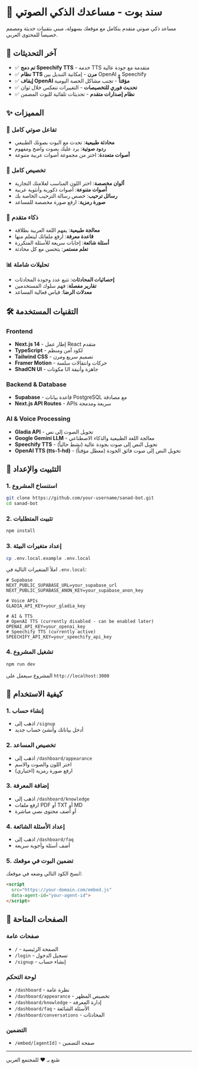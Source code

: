 # 🚀 سند بوت - مساعدك الذكي الصوتي

مساعد ذكي صوتي متقدم يتكامل مع موقعك بسهولة، مبني بتقنيات حديثة ومصمم خصيصاً للمحتوى العربي.

## 🎵 **آخر التحديثات**
- ✅ **تم دمج Speechify TTS** - خدمة TTS متقدمة مع جودة عالية
- ✅ **نظام TTS مرن** - إمكانية التبديل بين OpenAI و Speechify
- ✅ **إيقاف OpenAI مؤقتاً** - تجنب مشاكل الحصة اليومية
- ✅ **تحديث فوري للتخصيصات** - التغييرات تنعكس خلال ثوان
- ✅ **نظام إصدارات متقدم** - تحديثات تلقائية للبوت المضمن

## ✨ المميزات

### 🎤 تفاعل صوتي كامل
- **محادثة طبيعية**: تحدث مع البوت بصوتك الطبيعي
- **ردود صوتية**: يرد عليك بصوت واضح ومفهوم
- **أصوات متعددة**: اختر من مجموعة أصوات عربية متنوعة

### 🎨 تخصيص كامل
- **ألوان مخصصة**: اختر اللون المناسب لعلامتك التجارية
- **أصوات متنوعة**: أصوات ذكورية وأنثوية عربية
- **رسائل ترحيب**: خصص رسالة الترحيب الخاصة بك
- **صورة رمزية**: ارفع صورة مخصصة للمساعد

### 🧠 ذكاء متقدم
- **معالجة طبيعية**: يفهم اللغة العربية بطلاقة
- **قاعدة معرفة**: ارفع ملفاتك ليتعلم منها
- **أسئلة شائعة**: إجابات سريعة للأسئلة المتكررة
- **تعلم مستمر**: يتحسن مع كل محادثة

### 📊 تحليلات شاملة
- **إحصائيات المحادثات**: تتبع عدد وجودة المحادثات
- **تقارير مفصلة**: فهم سلوك المستخدمين
- **معدلات الرضا**: قياس فعالية المساعد

## 🛠️ التقنيات المستخدمة

### Frontend
- **Next.js 14** - إطار عمل React متقدم
- **TypeScript** - لكود آمن ومنظم
- **Tailwind CSS** - تصميم سريع ومرن
- **Framer Motion** - حركات وانتقالات سلسة
- **ShadCN UI** - مكونات UI جاهزة وأنيقة

### Backend & Database
- **Supabase** - قاعدة بيانات PostgreSQL مع مصادقة
- **Next.js API Routes** - APIs سريعة ومدمجة

### AI & Voice Processing
- **Gladia API** - تحويل الصوت إلى نص
- **Google Gemini LLM** - معالجة اللغة الطبيعية والذكاء الاصطناعي
- **Speechify TTS** - تحويل النص إلى صوت بجودة عالية (نشط حالياً)
- **OpenAI TTS (tts-1-hd)** - تحويل النص إلى صوت فائق الجودة (معطل مؤقتاً)

## 🚀 التثبيت والإعداد

### 1. استنساخ المشروع
```bash
git clone https://github.com/your-username/sanad-bot.git
cd sanad-bot
```

### 2. تثبيت المتطلبات
```bash
npm install
```

### 3. إعداد متغيرات البيئة
```bash
cp .env.local.example .env.local
```

املأ المتغيرات التالية في `.env.local`:

```env
# Supabase
NEXT_PUBLIC_SUPABASE_URL=your_supabase_url
NEXT_PUBLIC_SUPABASE_ANON_KEY=your_supabase_anon_key

# Voice APIs
GLADIA_API_KEY=your_gladia_key

# AI & TTS
# OpenAI TTS (currently disabled - can be enabled later)
OPENAI_API_KEY=your_openai_key
# Speechify TTS (currently active)
SPEECHIFY_API_KEY=your_speechify_api_key
```

### 4. تشغيل المشروع
```bash
npm run dev
```

المشروع سيعمل على `http://localhost:3000`

## 📖 كيفية الاستخدام

### 1. إنشاء حساب
- اذهب إلى `/signup`
- أدخل بياناتك وأنشئ حساب جديد

### 2. تخصيص المساعد
- اذهب إلى `/dashboard/appearance`
- اختر اللون والصوت والاسم
- ارفع صورة رمزية (اختياري)

### 3. إضافة المعرفة
- اذهب إلى `/dashboard/knowledge`
- ارفع ملفات PDF أو TXT أو MD
- أو أضف محتوى نصي مباشرة

### 4. إعداد الأسئلة الشائعة
- اذهب إلى `/dashboard/faq`
- أضف أسئلة وأجوبة سريعة

### 5. تضمين البوت في موقعك
انسخ الكود التالي وضعه في موقعك:

```html
<script
  src="https://your-domain.com/embed.js"
  data-agent-id="your-agent-id">
</script>
```

## 🎯 الصفحات المتاحة

### صفحات عامة
- `/` - الصفحة الرئيسية
- `/login` - تسجيل الدخول
- `/signup` - إنشاء حساب

### لوحة التحكم
- `/dashboard` - نظرة عامة
- `/dashboard/appearance` - تخصيص المظهر
- `/dashboard/knowledge` - إدارة المعرفة
- `/dashboard/faq` - الأسئلة الشائعة
- `/dashboard/conversations` - المحادثات

### التضمين
- `/embed/[agentId]` - صفحة التضمين

---

صُنع بـ ❤️ للمجتمع العربي
